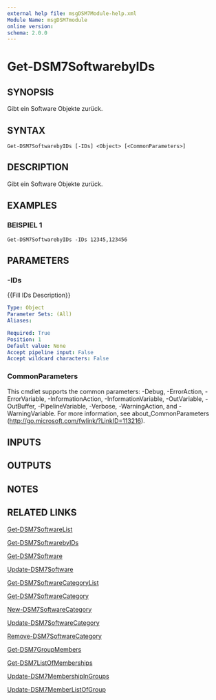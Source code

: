 ```yaml
---
external help file: msgDSM7Module-help.xml
Module Name: msgDSM7module
online version:
schema: 2.0.0
---
```


# Get-DSM7SoftwarebyIDs

## SYNOPSIS
Gibt ein Software Objekte zurück.

## SYNTAX

```
Get-DSM7SoftwarebyIDs [-IDs] <Object> [<CommonParameters>]
```

## DESCRIPTION
Gibt ein Software Objekte zurück.

## EXAMPLES

### BEISPIEL 1
```
Get-DSM7SoftwarebyIDs -IDs 12345,123456
```

## PARAMETERS

### -IDs
{{Fill IDs Description}}

```yaml
Type: Object
Parameter Sets: (All)
Aliases:

Required: True
Position: 1
Default value: None
Accept pipeline input: False
Accept wildcard characters: False
```

### CommonParameters
This cmdlet supports the common parameters: -Debug, -ErrorAction, -ErrorVariable, -InformationAction, -InformationVariable, -OutVariable, -OutBuffer, -PipelineVariable, -Verbose, -WarningAction, and -WarningVariable. For more information, see about_CommonParameters (http://go.microsoft.com/fwlink/?LinkID=113216).

## INPUTS

## OUTPUTS

## NOTES

## RELATED LINKS

[Get-DSM7SoftwareList]()

[Get-DSM7SoftwarebyIDs]()

[Get-DSM7Software]()

[Update-DSM7Software]()

[Get-DSM7SoftwareCategoryList]()

[Get-DSM7SoftwareCategory]()

[New-DSM7SoftwareCategory]()

[Update-DSM7SoftwareCategory]()

[Remove-DSM7SoftwareCategory]()

[Get-DSM7GroupMembers]()

[Get-DSM7ListOfMemberships]()

[Update-DSM7MembershipInGroups]()

[Update-DSM7MemberListOfGroup]()

